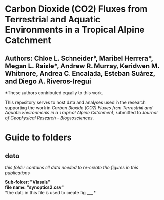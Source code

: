 # Carbon Dioxide (CO2) Fluxes from Terrestrial and Aquatic Environments in a Tropical Alpine Catchment
## Authors: Chloe L. Schneider*, Maribel Herrera*, Megan L. Raisle*, Andrew R. Murray, Keridwen M. Whitmore, Andrea C. Encalada, Esteban Suárez, and Diego A. Riveros-Iregui

*These authors contributed equally to this work. 


This repository serves to host data and analyses used in the research supporting the work in *Carbon Dioxide (CO2) Fluxes from Terrestrial and Aquatic Environments in a Tropical Alpine Catchment*, submitted to *Journal of Geophysical Research - Biogeosciences*.

# Guide to folders  
## data  
*this folder contains all data needed to re-create the figures in this publications*  
  
**Sub-folder: "Viasala"**  
**file name: "synoptics2.csv"**  
*the data in this file is used to create fig ___ *  


##


